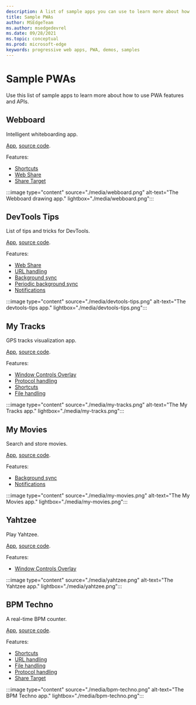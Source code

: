 ```yaml
---
description: A list of sample apps you can use to learn more about how to build Programmable Web Apps (PWAs).
title: Sample PWAs
author: MSEdgeTeam
ms.author: msedgedevrel
ms.date: 09/28/2021
ms.topic: conceptual
ms.prod: microsoft-edge
keywords: progressive web apps, PWA, demos, samples
---
```

# Sample PWAs

Use this list of sample apps to learn more about how to use PWA features and APIs.


<!-- ====================================================================== -->
## Webboard

Intelligent whiteboarding app.

[App][Webboard], [source code][WebboardSourceCode].

Features:

*  [Shortcuts][FeatureShortcut]
*  [Web Share][FeatureShare]
*  [Share Target][FeatureShareTarget]

:::image type="content" source="./media/webboard.png" alt-text="The Webboard drawing app." lightbox="./media/webboard.png":::


<!-- ====================================================================== -->
## DevTools Tips

List of tips and tricks for DevTools.

[App][DevToolsTips], [source code][DevToolsTipsSourceCode].

Features:

*  [Web Share][FeatureShare]
*  [URL handling][FeatureUrlHandling]
*  [Background sync][FeatureBackgroundSync]
*  [Periodic background sync][FeaturePeriodicBackgroundSync]
*  [Notifications][FeatureNotifications]

:::image type="content" source="./media/devtools-tips.png" alt-text="The devtools-tips app." lightbox="./media/devtools-tips.png":::


<!-- ====================================================================== -->
## My Tracks

GPS tracks visualization app.

[App][MyTracks], [source code][MyTracksSourceCode].

Features:

*  [Window Controls Overlay][FeatureWindowControlsOverlay]
*  [Protocol handling][FeatureProtocolHandling]
*  [Shortcuts][FeatureShortcut]
*  [File handling][FeatureFileHandling]

:::image type="content" source="./media/my-tracks.png" alt-text="The My Tracks app." lightbox="./media/my-tracks.png":::


<!-- ====================================================================== -->
## My Movies

Search and store movies.

[App][MyMovies], [source code][MyMoviesSourceCode].

Features:

*  [Background sync][FeatureBackgroundSync]
*  [Notifications][FeatureNotifications]

:::image type="content" source="./media/my-movies.png" alt-text="The My Movies app." lightbox="./media/my-movies.png":::


<!-- ====================================================================== -->
## Yahtzee

Play Yahtzee.

[App][Yahtzee], [source code][YahtzeeSourceCode].

Features:

*  [Window Controls Overlay][FeatureWindowControlsOverlay]

:::image type="content" source="./media/yahtzee.png" alt-text="The Yahtzee app." lightbox="./media/yahtzee.png":::


<!-- ====================================================================== -->
## BPM Techno

A real-time BPM counter.

[App][BPMTechno], [source code][BPMTechnoSourceCode].

Features:

*  [Shortcuts][FeatureShortcut]
*  [URL handling][FeatureUrlHandling]
*  [File handling][FeatureFileHandling]
*  [Protocol handling][FeatureProtocolHandling]
*  [Share Target][FeatureShareTarget]

:::image type="content" source="./media/bpm-techno.png" alt-text="The BPM Techno app." lightbox="./media/bpm-techno.png":::


<!-- ====================================================================== -->
<!-- Links -->
[Webboard]: https://webboard.app/ "Webboard"
[WebboardSourceCode]: https://github.com/pwa-builder/web-whiteboard "Webboard | GitHub"
[DevToolsTips]: https://devtoolstips.org "DevTools Tips"
[DevToolsTipsSourceCode]: https://github.com/captainbrosset/devtools-tips "DevTools Tips | GitHub"
[MyTracks]: https://captainbrosset.github.io/mytracks/ "My Tracks"
[MyTracksSourceCode]: https://github.com/captainbrosset/mytracks "My Tracks | GitHub"
[MyMovies]: https://quirky-rosalind-ac1e65.netlify.app/ "My Movies"
[MyMoviesSourceCode]: https://github.com/captainbrosset/movies-db-pwa "My Movies | GitHub"
[Yahtzee]: https://yahtzee-pwa.glitch.me/ "Yahtzee"
[YahtzeeSourceCode]: https://glitch.com/edit/#!/yahtzee-pwa "Yahtzee | Glitch"
[BPMTechno]: https://bpmtech.no/ "BPM Techno - Free Online Real-Time BPM Counter for DJ"
[BPMTechnoSourceCode]: https://github.com/webmaxru/bpm-counter "BPM Techno | GitHub"

[FeatureShortcut]: ./how-to/shortcuts.md "Define app shortcuts | Microsoft Docs"
[FeatureShare]: ./how-to/share.md#sharing-content "Sharing content | Microsoft Docs"
[FeatureShareTarget]: ./how-to/share.md#receiving-shared-content "Receiving shared content | Microsoft Docs"
[FeatureUrlHandling]: ./how-to/handle-urls.md "Handle URLs in Progressive Web Apps | Microsoft Docs"
[FeatureWindowControlsOverlay]: ./how-to/window-controls-overlay.md "Display content in the title bar | Microsoft Docs"
[FeatureProtocolHandling]: ./how-to/handle-protocols.md "Handle protocols in Progressive Web Apps | Microsoft Docs"
[FeatureFileHandling]: ./how-to/handle-files.md "Handle files in Progressive Web Apps | Microsoft Docs"
[FeaturePeriodicBackgroundSync]: ./how-to/background-syncs.md#regularly-get-fresh-content-with-the-periodic-background-sync-api "Regularly get fresh content with the Periodic Background Sync API | Microsoft Docs"
[FeatureBackgroundSync]: ./how-to/background-syncs.md#synchronize-data-with-the-server-with-the-background-sync-api "Synchronize data with the server with the Background Sync API | Microsoft Docs"
[FeatureNotifications]: ./how-to/notifications-badges.md#display-notifications-in-the-action-center "Display notifications in the action center | Microsoft Docs"
